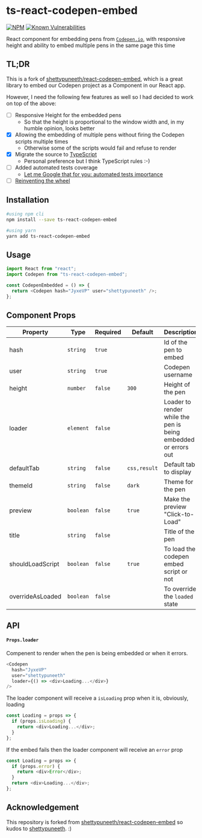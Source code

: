 # ts-react-codepen-embed

[![NPM](https://img.shields.io/npm/v/ts-react-codepen-embed.svg)](https://www.npmjs.com/package/ts-react-codepen-embed)
[![Known Vulnerabilities](https://snyk.io/test/github/htbkoo/ts-react-codepen-embed/badge.svg?targetFile=package.json)](https://snyk.io/test/github/htbkoo/ts-react-codepen-embed?targetFile=package.json)

React component for embedding pens from [`Codepen.io`](https://codepen.io), with responsive height and ability to embed multiple pens in the same page this time

## TL;DR

This is a fork of [shettypuneeth/react-codepen-embed](https://github.com/shettypuneeth/react-codepen-embed), which is a great library to embed our Codepen project as a Component in our React app.

However, I need the following few features as well so I had decided to work on top of the above:
- [ ] Responsive Height for the embedded pens 
    - So that the height is proportional to the window width and, in my humble opinion, looks better
- [x] Allowing the embedding of multiple pens without firing the Codepen scripts multiple times
    - Otherwise some of the scripts would fail and refuse to render
- [x] Migrate the source to [TypeScript](https://www.typescriptlang.org/) 
    - Personal preference but I think TypeScript rules :-)
- [ ] Added automated tests coverage
    - [Let me Google that for you: automated tests importance](http://lmgtfy.com/?q=automated+tests+importance)
- [ ] [Reinventing the wheel](https://en.wikipedia.org/wiki/Reinventing_the_wheel)

## Installation

```bash
#using npm cli
npm install --save ts-react-codepen-embed

#using yarn
yarn add ts-react-codepen-embed
```

## Usage

```javascript
import React from "react";
import Codepen from "ts-react-codepen-embed";

const CodepenEmbedded = () => {
  return <Codepen hash="JyxeVP" user="shettypuneeth" />;
};
```

## Component Props

| Property         | Type      | Required | Default      | Description                                                    |
| ---------------- | --------- | -------- | ------------ | -------------------------------------------------------------- |
| hash             | `string`  | `true`   |              | Id of the pen to embed                                         |
| user             | `string`  | `true`   |              | Codepen username                                               |
| height           | `number`  | `false`  | `300`        | Height of the pen                                              |
| loader           | `element` | `false`  |              | Loader to render while the pen is being embedded or errors out |
| defaultTab       | `string`  | `false`  | `css,result` | Default tab to display                                         |
| themeId          | `string`  | `false`  | `dark`       | Theme for the pen                                              |
| preview          | `boolean` | `false`  | `true`       | Make the preview "Click-to-Load"                               |
| title            | `string`  | `false`  |              | Title of the pen                                               |
| shouldLoadScript | `boolean` | `false`  | `true`       | To load the codepen embed script or not                        |
| overrideAsLoaded | `boolean` | `false`  |              | To override the `loaded` state                                 |

## API

#### `Props.loader`

Compenent to render when the pen is being embedded or when it errors.

```js
<Codepen
  hash="JyxeVP"
  user="shettypuneeth"
  loader={() => <div>Loading...</div>}
/>
```

The loader component will receive a ```isLoading``` prop when it is, obviously, loading

```js
const Loading = props => {
  if (props.isLoading) {
    return <div>Loading...</div>;
  } 
};
```

If the embed fails then the loader component will receive an ```error``` prop

```js
const Loading = props => {
  if (props.error) {
    return <div>Error</div>;
  }
  return <div>Loading...</div>;
};
```

## Acknowledgement

This repository is forked from [shettypuneeth/react-codepen-embed](https://github.com/shettypuneeth/react-codepen-embed) so kudos to [shettypuneeth](https://github.com/shettypuneeth). :) 
